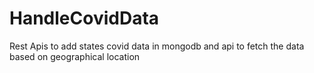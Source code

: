 # HandleCovidData
Rest Apis to add states covid data in mongodb and api to fetch the data based on geographical location
